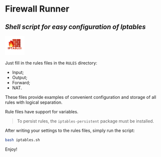# Firewall Runner
## _Shell script for easy configuration of Iptables_

![iptables](./images/iptables-logo.png)

Just fill in the rules files in the `RULES` directory:
- Input;
- Output;
- Forward;
- NAT.

These files provide examples of convenient 
configuration and storage of all rules with logical separation.

Rule files have support for variables.

> To persist rules, the `iptables-persistent` package must be installed.

After writing your settings to the rules files, simply run the script:
```bash
bash iptables.sh
```

Enjoy!
